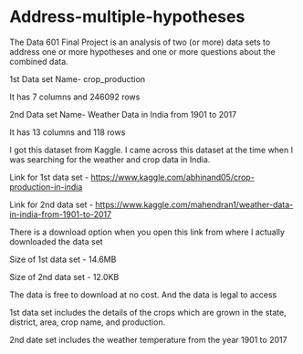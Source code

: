 # Address-multiple-hypotheses
The Data 601 Final Project is an analysis of two (or more) data sets to address one or more hypotheses and one or more questions about the combined data. 

1st Data set Name- crop_production

It has 7 columns and 246092 rows

2nd Data set Name- Weather Data in India from 1901 to 2017

It has 13 columns and 118 rows

I got this dataset from Kaggle. I came across this dataset at the time when I was searching for the weather and crop data in India.

Link for 1st data set - https://www.kaggle.com/abhinand05/crop-production-in-india

Link for 2nd data set - https://www.kaggle.com/mahendran1/weather-data-in-india-from-1901-to-2017

There is a download option when you open this link from where I actually downloaded the data set

Size of 1st data set - 14.6MB

Size of 2nd data set - 12.0KB

The data is free to download at no cost. And the data is legal to access

1st data set includes the details of the crops which are grown in the state, district, area, crop name, and production.

2nd date set includes the weather temperature from the year 1901 to 2017
